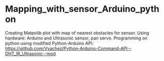# Mapping_with_sensor_Arduino_python
Creating Matpolib plot with map of nearest obstacles for sensor. Using hardware: Arduino and Ultrasonic sensor, pan servo. Programming on python using modified Python-Arduino API:
https://github.com/Vyachez/Python-Arduino-Command-API--DHT_IR_Ultrasonic--mod
